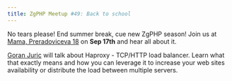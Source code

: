 ```yaml
---
title: ZgPHP Meetup #49: Back to school
---
```


No tears please! End summer break, cue new ZgPHP season! Join us at [Mama, Preradoviceva 18](https://www.google.com/maps/place/Preradoviceva+18,+Zagreb,+Croatia/@45.810158,15.974297,17z) on **Sep 17th** and hear all about it.

[Goran Juric](https://twitter.com/goran_juric) will talk about Haproxy - TCP/HTTP load balancer. Learn what that exactly means and how you can leverage it to increase your web sites availability or distribute the load between multiple servers.
